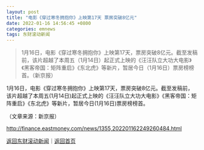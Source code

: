 ```yaml
---
layout: post
title: "电影《穿过寒冬拥抱你》上映第17天 票房突破8亿元"
date: 2022-01-16 14:56:45 +0800
categories: emnews
tags: 东财滚动新闻
---
```

> 1月16日，电影《穿过寒冬拥抱你》上映第17天，票房突破8亿元。截至发稿前，该片超越了本周五（1月14日）起正式上映的《汪汪队立大功大电影》《黑客帝国：矩阵重启》《东北虎》等新片，暂居今日（1月16日）票房榜榜首。（新京报）

<p>1月16日，电影《穿过寒冬拥抱你》上映第17天，票房突破8亿元。截至发稿前，该片超越了本周五(1月14日)起正式上映的《汪汪队立大功大电影》《黑客帝国：矩阵重启》《东北虎》等新片，暂居今日(1月16日)票房榜榜首。</p><p class="em_media">（文章来源：新京报）</p>

<http://finance.eastmoney.com/news/1355,202201162249260484.html>

[返回东财滚动新闻](//finews.withounder.com/emnews/)｜[返回首页](//finews.withounder.com/)